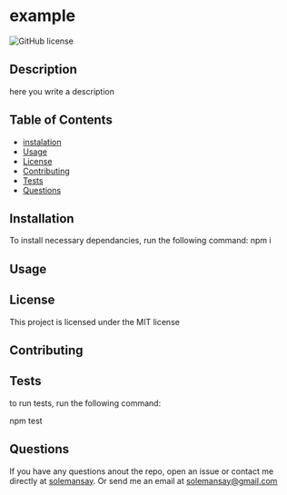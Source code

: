 # example

  ![GitHub license](https://img.shields.io/badge/license-MIT-blue.svg)

  ## Description 
  here you write a description

  ## Table of Contents 
  
  * [instalation](#instalation)
  * [Usage](#usage)
  * [License](#license)
  * [Contributing](#contributing)
  * [Tests](#tests)
  * [Questions](#questions)
  
  ## Installation 
  
  To install necessary dependancies, run the following command: 
  npm i
  
  ## Usage
  
  
  
  ## License
  
  This project is licensed under the MIT license 
  
  ## Contributing
  
  
  
  ## Tests
  
  to run tests, run the following command:

  npm test

  ## Questions
  
  If you have any questions anout the repo, open an issue or contact me directly at [solemansay](https://github.com/solemansay/). 
  Or send me an email at [solemansay@gmail.com](solemansay@gmail.com)
